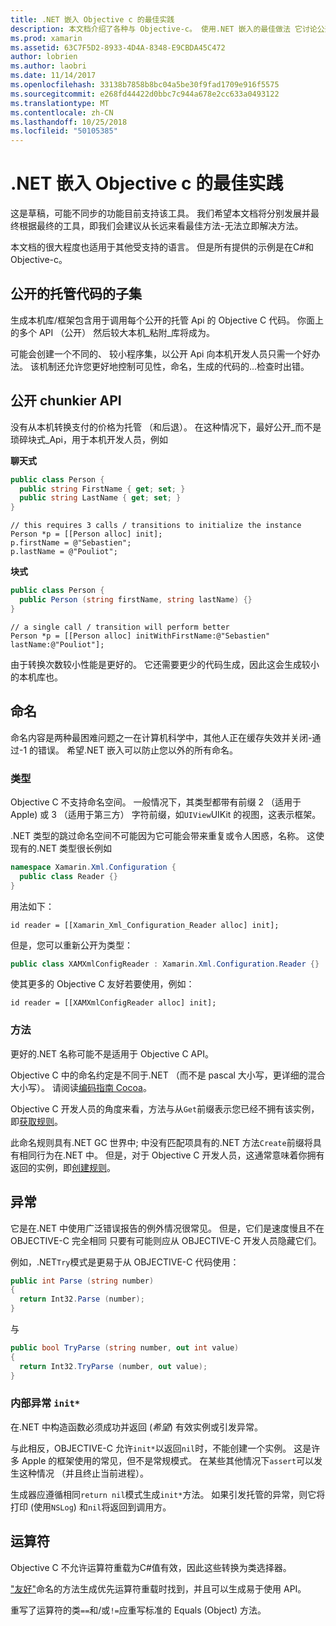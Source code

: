 ```yaml
---
title: .NET 嵌入 Objective c 的最佳实践
description: 本文档介绍了各种与 Objective-c。 使用.NET 嵌入的最佳做法 它讨论公开的托管代码的子集、 公开 chunkier API、 命名和的详细信息。
ms.prod: xamarin
ms.assetid: 63C7F5D2-8933-4D4A-8348-E9CBDA45C472
author: lobrien
ms.author: laobri
ms.date: 11/14/2017
ms.openlocfilehash: 33138b7858b8bc04a5be30f9fad1709e916f5575
ms.sourcegitcommit: e268fd44422d0bbc7c944a678e2cc633a0493122
ms.translationtype: MT
ms.contentlocale: zh-CN
ms.lasthandoff: 10/25/2018
ms.locfileid: "50105385"
---
```

# <a name="net-embedding-best-practices-for-objective-c"></a>.NET 嵌入 Objective c 的最佳实践

这是草稿，可能不同步的功能目前支持该工具。 我们希望本文档将分别发展并最终根据最终的工具，即我们会建议从长远来看最佳方法-无法立即解决方法。

本文档的很大程度也适用于其他受支持的语言。 但是所有提供的示例是在C#和 Objective-c。

## <a name="exposing-a-subset-of-the-managed-code"></a>公开的托管代码的子集

生成本机库/框架包含用于调用每个公开的托管 Api 的 Objective C 代码。 你面上的多个 API （公开） 然后较大本机_粘附_库将成为。

可能会创建一个不同的、 较小程序集，以公开 Api 向本机开发人员只需一个好办法。 该机制还允许您更好地控制可见性，命名，生成的代码的...检查时出错。

## <a name="exposing-a-chunkier-api"></a>公开 chunkier API

没有从本机转换支付的价格为托管 （和后退）。 在这种情况下，最好公开_而不是琐碎块式_Api，用于本机开发人员，例如

**聊天式**

```csharp
public class Person {
  public string FirstName { get; set; }
  public string LastName { get; set; }
}
```

```objc
// this requires 3 calls / transitions to initialize the instance
Person *p = [[Person alloc] init];
p.firstName = @"Sebastien";
p.lastName = @"Pouliot";
```

**块式**

```csharp
public class Person {
  public Person (string firstName, string lastName) {}
}
```

```objc
// a single call / transition will perform better
Person *p = [[Person alloc] initWithFirstName:@"Sebastien" lastName:@"Pouliot"];
```

由于转换次数较小性能是更好的。 它还需要更少的代码生成，因此这会生成较小的本机库也。

## <a name="naming"></a>命名

命名内容是两种最困难问题之一在计算机科学中，其他人正在缓存失效并关闭-通过-1 的错误。 希望.NET 嵌入可以防止您以外的所有命名。

### <a name="types"></a>类型

Objective C 不支持命名空间。 一般情况下，其类型都带有前缀 2 （适用于 Apple) 或 3 （适用于第三方） 字符前缀，如`UIView`UIKit 的视图，这表示框架。

.NET 类型的跳过命名空间不可能因为它可能会带来重复或令人困惑，名称。 这使现有的.NET 类型很长例如

```csharp
namespace Xamarin.Xml.Configuration {
  public class Reader {}
}
```

用法如下：

```objc
id reader = [[Xamarin_Xml_Configuration_Reader alloc] init];
```

但是，您可以重新公开为类型：

```csharp
public class XAMXmlConfigReader : Xamarin.Xml.Configuration.Reader {}
```

使其更多的 Objective C 友好若要使用，例如：

```objc
id reader = [[XAMXmlConfigReader alloc] init];
```

### <a name="methods"></a>方法

更好的.NET 名称可能不是适用于 Objective C API。

Objective C 中的命名约定是不同于.NET （而不是 pascal 大小写，更详细的混合大小写）。
请阅读[编码指南 Cocoa](https://developer.apple.com/library/content/documentation/Cocoa/Conceptual/CodingGuidelines/Articles/NamingMethods.html#//apple_ref/doc/uid/20001282-BCIGIJJF)。

Objective C 开发人员的角度来看，方法与从`Get`前缀表示您已经不拥有该实例，即[获取规则](https://developer.apple.com/library/content/documentation/CoreFoundation/Conceptual/CFMemoryMgmt/Concepts/Ownership.html#//apple_ref/doc/uid/20001148-SW1)。

此命名规则具有.NET GC 世界中; 中没有匹配项具有的.NET 方法`Create`前缀将具有相同行为在.NET 中。 但是，对于 Objective C 开发人员，这通常意味着你拥有返回的实例，即[创建规则](https://developer.apple.com/library/content/documentation/CoreFoundation/Conceptual/CFMemoryMgmt/Concepts/Ownership.html#//apple_ref/doc/uid/20001148-103029)。

## <a name="exceptions"></a>异常

它是在.NET 中使用广泛错误报告的例外情况很常见。 但是，它们是速度慢且不在 OBJECTIVE-C 完全相同 只要有可能则应从 OBJECTIVE-C 开发人员隐藏它们。

例如，.NET`Try`模式是更易于从 OBJECTIVE-C 代码使用：

```csharp
public int Parse (string number)
{
  return Int32.Parse (number);
}
```

与

```csharp
public bool TryParse (string number, out int value)
{
  return Int32.TryParse (number, out value);
}
```

### <a name="exceptions-inside-init"></a>内部异常 `init*`

在.NET 中构造函数必须成功并返回 (_希望_) 有效实例或引发异常。

与此相反，OBJECTIVE-C 允许`init*`以返回`nil`时，不能创建一个实例。 这是许多 Apple 的框架使用的常见，但不是常规模式。 在某些其他情况下`assert`可以发生这种情况 （并且终止当前进程）。

生成器应遵循相同`return nil`模式生成`init*`方法。 如果引发托管的异常，则它将打印 (使用`NSLog`) 和`nil`将返回到调用方。

## <a name="operators"></a>运算符

Objective C 不允许运算符重载为C#值有效，因此这些转换为类选择器。

["友好"](https://docs.microsoft.com/dotnet/standard/design-guidelines/operator-overloads)命名的方法生成优先运算符重载时找到，并且可以生成易于使用 API。

重写了运算符的类`==`和/或`!=`应重写标准的 Equals (Object) 方法。
